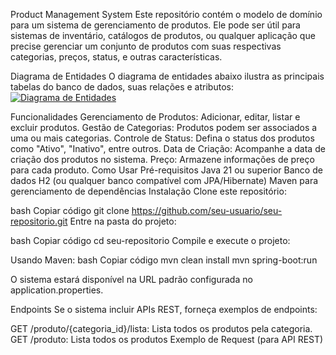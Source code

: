 Product Management System
Este repositório contém o modelo de domínio para um sistema de gerenciamento de produtos. Ele pode ser útil para sistemas de inventário, catálogos de produtos, ou qualquer aplicação que precise gerenciar um conjunto de produtos com suas respectivas categorias, preços, status, e outras características.

Diagrama de Entidades
O diagrama de entidades abaixo ilustra as principais tabelas do banco de dados, suas relações e atributos:
[![Diagrama de Entidades](https://www.planttext.com/api/plantuml/png/dP9DJiCm48NtEOML9L4hs6RLAYqI4a955GSmzhIob7ZAUCm2n4NO8HOzI2x694qhDuKDAsl-FhzvzYom9evDdPbQXw1MX3OoglTCgOcpfLepER_jeWTi88qN40ovTjz-OvfU4RHxoIp0k4RNVQTcNP7JGw-4qANNh3c6q-n7DcYefBv5wV-lYXFf5ic30OlKeuepL3525HLwKPGkKoozXM6VCNiP65yY73G-HktPMMq5UET5Fj1nyVQpPZ5Ypb7NxctimJsQD3s-PFugrKFnDpEUGco_o9tvNtM3RkFCaPdegMHZpnSZdSpafa6TY3Z-XlmcLvE97DFfLPwyJwbsG0pUWD9_D2TFKAfD7pYBQeTqEP2VJ1KmXX3THSzr3qrjAHK9_ncoR0RUoa_-0G00)](https://www.planttext.com/plantuml/uml/dP9DJiCm48NtEOML9L4hs6RLAYqI4a955GSmzhIob7ZAUCm2n4NO8HOzI2x694qhDuKDAsl-FhzvzYom9evDdPbQXw1MX3OoglTCgOcpfLepER_jeWTi88qN40ovTjz-OvfU4RHxoIp0k4RNVQTcNP7JGw-4qANNh3c6q-n7DcYefBv5wV-lYXFf5ic30OlKeuepL3525HLwKPGkKoozXM6VCNiP65yY73G-HktPMMq5UET5Fj1nyVQpPZ5Ypb7NxctimJsQD3s-PFugrKFnDpEUGco_o9tvNtM3RkFCaPdegMHZpnSZdSpafa6TY3Z-XlmcLvE97DFfLPwyJwbsG0pUWD9_D2TFKAfD7pYBQeTqEP2VJ1KmXX3THSzr3qrjAHK9_ncoR0RUoa_-0G00)



Funcionalidades
Gerenciamento de Produtos: Adicionar, editar, listar e excluir produtos.
Gestão de Categorias: Produtos podem ser associados a uma ou mais categorias.
Controle de Status: Defina o status dos produtos como "Ativo", "Inativo", entre outros.
Data de Criação: Acompanhe a data de criação dos produtos no sistema.
Preço: Armazene informações de preço para cada produto.
Como Usar
Pré-requisitos
Java 21 ou superior
Banco de dados H2 (ou qualquer banco compatível com JPA/Hibernate)
Maven  para gerenciamento de dependências
Instalação
Clone este repositório:

bash
Copiar código
git clone https://github.com/seu-usuario/seu-repositorio.git
Entre na pasta do projeto:

bash
Copiar código
cd seu-repositorio
Compile e execute o projeto:

Usando Maven:
bash
Copiar código
mvn clean install
mvn spring-boot:run


O sistema estará disponível na URL padrão configurada no application.properties.

Endpoints
Se o sistema incluir APIs REST, forneça exemplos de endpoints:

GET /produto/{categoria_id}/lista: Lista todos os produtos pela categoria.
GET /produto: Lista todos os produtos 
Exemplo de Request (para API REST)



